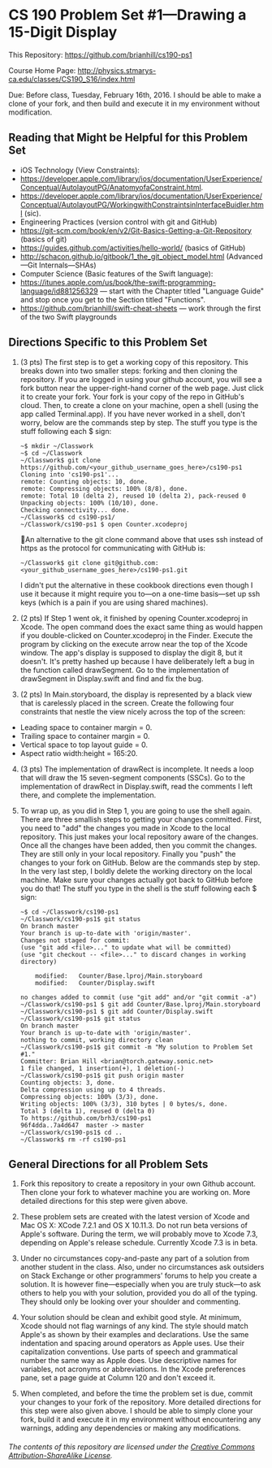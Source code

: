 # CS 190 Problem Set #1&mdash;Drawing a 15-Digit Display

This Repository: https://github.com/brianhill/cs190-ps1

Course Home Page: http://physics.stmarys-ca.edu/classes/CS190_S16/index.html

Due: Before class, Tuesday, February 16th, 2016. I should be able to make a clone of your fork, and then build and execute it in my environment without modification.

## Reading that Might be Helpful for this Problem Set

* iOS Technology (View Constraints):
 * https://developer.apple.com/library/ios/documentation/UserExperience/Conceptual/AutolayoutPG/AnatomyofaConstraint.html.
 * https://developer.apple.com/library/ios/documentation/UserExperience/Conceptual/AutolayoutPG/WorkingwithConstraintsinInterfaceBuidler.html (sic).
* Engineering Practices (version control with git and GitHub)
 * https://git-scm.com/book/en/v2/Git-Basics-Getting-a-Git-Repository (basics of git)
 * https://guides.github.com/activities/hello-world/ (basics of GitHub)
 * http://schacon.github.io/gitbook/1_the_git_object_model.html (Advanced&mdash;Git Internals&mdash;SHAs)
* Computer Science (Basic features of the Swift language):
 * https://itunes.apple.com/us/book/the-swift-programming-language/id881256329 &mdash; start with the Chapter titled "Language Guide" and stop once you get to the Section titled "Functions".
* https://github.com/brianhill/swift-cheat-sheets &mdash; work through the first of the two Swift playgrounds

## Directions Specific to this Problem Set

1. (3 pts) The first step is to get a working copy of this repository. This breaks down into two smaller steps: forking and then cloning the repository. If you are logged in using your github account, you will see a fork button near the upper-right-hand corner of the web page. Just click it to create your fork. Your fork is your copy of the repo in GitHub's cloud. Then, to create a clone on your machine, open a shell (using the app called Terminal.app). If you have never worked in a shell, don't worry, below are the commands step by step. The stuff you type is the stuff following each $ sign:

    ```
    ~$ mkdir ~/Classwork
    ~$ cd ~/Classwork
    ~/Classwork$ git clone https://github.com/<your_github_username_goes_here>/cs190-ps1
    Cloning into 'cs190-ps1'...
    remote: Counting objects: 10, done.
    remote: Compressing objects: 100% (8/8), done.
    remote: Total 10 (delta 2), reused 10 (delta 2), pack-reused 0
    Unpacking objects: 100% (10/10), done.
    Checking connectivity... done.
    ~/Classwork$ cd cs190-ps1/
    ~/Classwork/cs190-ps1 $ open Counter.xcodeproj
    ```

    An alternative to the git clone command above that uses ssh instead of https as the protocol for communicating with GitHub is:

    ```
    ~/Classwork$ git clone git@github.com:<your_github_username_goes_here>/cs190-ps1.git
    ```

    I didn't put the alternative in these cookbook directions even though I use it because it might require you to&mdash;on a one-time basis&mdash;set up ssh keys (which is a pain if you are using shared machines).

2. (2 pts) If Step 1 went ok, it finished by opening Counter.xcodeproj in Xcode. The open command does the exact same thing as would happen if you double-clicked on Counter.xcodeproj in the Finder. Execute the program by clicking on the execute arrow near the top of the Xcode window. The app's display is supposed to display the digit 8, but it doesn't. It's pretty hashed up because I have deliberately left a bug in the function called drawSegment. Go to the implementation of drawSegment in Display.swift and find and fix the bug.

3. (2 pts) In Main.storyboard, the display is represented by a black view that is carelessly placed in the screen. Create the following four constraints that nestle the view nicely across the top of the screen:
 * Leading space to container margin = 0.
 * Trailing space to container margin = 0.
 * Vertical space to top layout guide = 0.
 * Aspect ratio width:height = 165:20.

4. (3 pts) The implementation of drawRect is incomplete. It needs a loop that will draw the 15 seven-segment components (SSCs). Go to the implementation of drawRect in Display.swift, read the comments I left there, and complete the implementation.

5. To wrap up, as you did in Step 1, you are going to use the shell again. There are three smallish steps to getting your changes committed. First, you need to "add" the changes you made in Xcode to the local repository. This just makes your local repository aware of the changes. Once all the changes have been added, then you commit the changes. They are still only in your local repository. Finally you "push" the changes to your fork on GitHub. Below are the commands step by step. In the very last step, I boldly delete the working directory on the local machine. Make sure your changes actually got back to GitHub before you do that! The stuff you type in the shell is the stuff following each $ sign:

    ```
    ~$ cd ~/Classwork/cs190-ps1
    ~/Classwork/cs190-ps1$ git status
    On branch master
    Your branch is up-to-date with 'origin/master'.
    Changes not staged for commit:
    (use "git add <file>..." to update what will be committed)
    (use "git checkout -- <file>..." to discard changes in working directory)
    
        modified:   Counter/Base.lproj/Main.storyboard
        modified:   Counter/Display.swift

    no changes added to commit (use "git add" and/or "git commit -a")
    ~/Classwork/cs190-ps1 $ git add Counter/Base.lproj/Main.storyboard
    ~/Classwork/cs190-ps1 $ git add Counter/Display.swift
    ~/Classwork/cs190-ps1$ git status
    On branch master
    Your branch is up-to-date with 'origin/master'.
    nothing to commit, working directory clean
    ~/Classwork/cs190-ps1$ git commit -m "My solution to Problem Set #1."
    Committer: Brian Hill <brian@torch.gateway.sonic.net>
    1 file changed, 1 insertion(+), 1 deletion(-)
    ~/Classwork/cs190-ps1$ git push origin master
    Counting objects: 3, done.
    Delta compression using up to 4 threads.
    Compressing objects: 100% (3/3), done.
    Writing objects: 100% (3/3), 310 bytes | 0 bytes/s, done.
    Total 3 (delta 1), reused 0 (delta 0)
    To https://github.com/brh3/cs190-ps1
    96f4dda..7a4d647  master -> master
    ~/Classwork/cs190-ps1$ cd ..
    ~/Classwork$ rm -rf cs190-ps1 
    ```

## General Directions for all Problem Sets

1. Fork this repository to create a repository in your own Github account. Then clone your fork to whatever machine you are working on. More detailed directions for this step were given above.

2. These problem sets are created with the latest version of Xcode and Mac OS X: XCode 7.2.1 and OS X 10.11.3. Do not run beta versions of Apple's software. During the term, we will probably move to Xcode 7.3, depending on Apple's release schedule. Currently Xcode 7.3 is in beta.

3. Under no circumstances copy-and-paste any part of a solution from another student in the class. Also, under no circumstances ask outsiders on Stack Exchange or other programmers' forums to help you create a solution. It is however fine&mdash;especially when you are truly stuck&mdash;to ask others to help you with your solution, provided you do all of the typing. They should only be looking over your shoulder and commenting.

4. Your solution should be clean and exhibit good style. At minimum, Xcode should not flag warnings of any kind. The style should match Apple's as shown by their examples and declarations. Use the same indentation and spacing around operators as Apple uses. Use their capitalization conventions. Use parts of speech and grammatical number the same way as Apple does.  Use descriptive names for variables, not acronyms or abbreviations. In the Xcode preferences pane, set a page guide at Column 120 and don't exceed it.

5. When completed, and before the time the problem set is due, commit your changes to your fork of the repository. More detailed directions for this step were also given above. I should be able to simply clone your fork, build it and execute it in my environment without encountering any warnings, adding any dependencies or making any modifications.

###### _The contents of this repository are licensed under the_ [Creative Commons Attribution-ShareAlike License](http://creativecommons.org/licenses/by-sa/3.0/).

